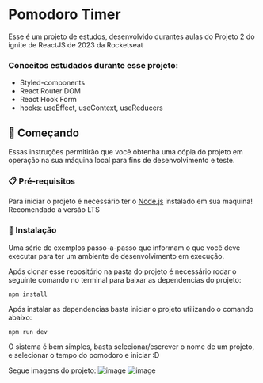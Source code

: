 # Pomodoro Timer

Esse é um projeto de estudos, desenvolvido durantes aulas do Projeto 2 do ignite de ReactJS de 2023 da Rocketseat

### Conceitos estudados durante esse projeto:
- Styled-components
- React Router DOM
- React Hook Form
- hooks: useEffect, useContext, useReducers

## 🚀 Começando

Essas instruções permitirão que você obtenha uma cópia do projeto em operação na sua máquina local para fins de desenvolvimento e teste.

### 📋 Pré-requisitos

Para iniciar o projeto é necessário ter o [Node.js](https://nodejs.org/en) instalado em sua maquina! Recomendado a versão LTS

### 🔧 Instalação

Uma série de exemplos passo-a-passo que informam o que você deve executar para ter um ambiente de desenvolvimento em execução.

Após clonar esse repositório na pasta do projeto é necessário rodar o seguinte comando no terminal para baixar as dependencias do projeto:

```
npm install
```

Após instalar as dependencias basta iniciar o projeto utilizando o comando abaixo:

```
npm run dev
```

O sistema é bem simples, basta selecionar/escrever o nome de um projeto, e selecionar o tempo do pomodoro e iniciar :D

Segue imagens do projeto:
![image](https://github.com/atiliosilfer/pomodoro-timer/assets/42559266/4530ebdc-9660-41c9-bf87-b4dacd63cabb)
![image](https://github.com/atiliosilfer/pomodoro-timer/assets/42559266/8512674b-c356-409e-aa91-0e2270271a0c)

